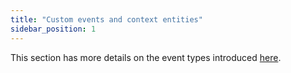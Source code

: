 ```yaml
---
title: "Custom events and context entities"
sidebar_position: 1
---
```


This section has more details on the event types introduced [here](/docs/fundamentals/events/index.md).

